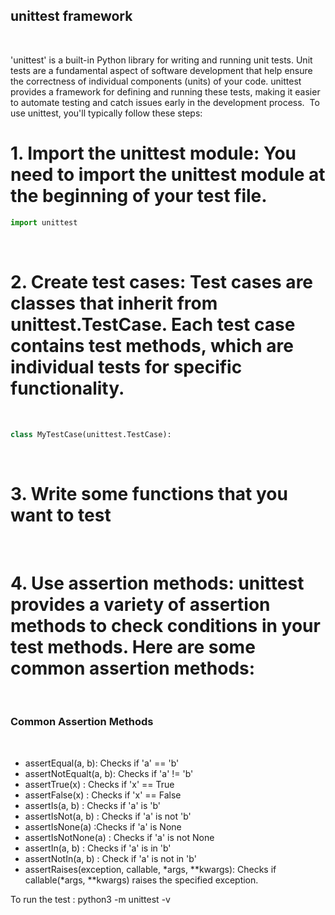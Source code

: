## unittest framework
​

'unittest' is a built-in Python library for writing and running unit tests. Unit tests are a fundamental aspect of software development that help ensure the correctness of individual components (units) of your code. unittest provides a framework for defining and running these tests, making it easier to automate testing and catch issues early in the development process.
​
To use unittest, you'll typically follow these steps:
​
# 1. Import the unittest module: You need to import the unittest module at the beginning of your test file.

```python
import unittest
```
​
# 2. Create test cases: Test cases are classes that inherit from unittest.TestCase. Each test case contains test methods, which are individual tests for specific functionality.
​
```python
class MyTestCase(unittest.TestCase):
```
​
# 3. Write some functions that you want to test
​
# 4. Use assertion methods: unittest provides a variety of assertion methods to check conditions in your test methods. Here are some common assertion methods:
​
### Common Assertion Methods
​
* assertEqual(a, b): Checks if 'a' == 'b'
* assertNotEqualt(a, b): Checks if 'a' != 'b'
* assertTrue(x) : Checks if 'x' == True
* assertFalse(x) :  Checks if 'x' == False
* assertIs(a, b) : Checks if 'a' is 'b'
* assertIsNot(a, b) : Checks if 'a' is not 'b'
* assertIsNone(a) :Checks if 'a' is None
* assertIsNotNone(a) : Checks if 'a' is not None
* assertIn(a, b) : Checks if 'a' is in 'b' 
* assertNotIn(a, b) : Check if 'a' is not in 'b'
* assertRaises(exception, callable, *args, **kwargs): Checks if callable(*args, **kwargs) raises the specified exception.


To run the test : python3 -m unittest -v